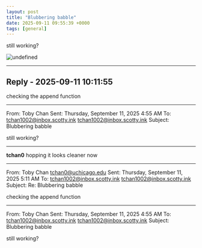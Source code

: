 ```yaml
---
layout: post
title: "Blubbering babble"
date: 2025-09-11 09:55:39 +0000
tags: [general]
---
```


still working?

![undefined](data:undefined;base64,undefined)

---

## Reply - 2025-09-11 10:11:55

checking the append function
________________________________
From: Toby Chan
Sent: Thursday, September 11, 2025 4:55 AM
To: tchan1002@inbox.scotty.ink <tchan1002@inbox.scotty.ink>
Subject: Blubbering babble

still working?

---

**tchan0**
hopping it looks cleaner now
________________________________
From: Toby Chan <tchan0@uchicago.edu>
Sent: Thursday, September 11, 2025 5:11 AM
To: tchan1002@inbox.scotty.ink <tchan1002@inbox.scotty.ink>
Subject: Re: Blubbering babble

checking the append function
________________________________
From: Toby Chan
Sent: Thursday, September 11, 2025 4:55 AM
To: tchan1002@inbox.scotty.ink <tchan1002@inbox.scotty.ink>
Subject: Blubbering babble

still working?
